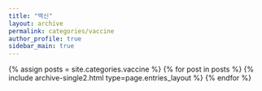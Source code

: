 ```yaml
---
title: "백신"
layout: archive
permalink: categories/vaccine
author_profile: true
sidebar_main: true
---
```



{% assign posts = site.categories.vaccine %}
{% for post in posts %} {% include archive-single2.html type=page.entries_layout %} {% endfor %}
